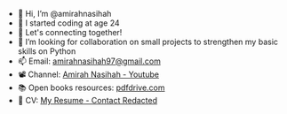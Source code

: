 - 👋 Hi, I’m @amirahnasihah
- 👀 I started coding at age 24
- 🌱 Let's connecting together!
- 💞️ I’m looking for collaboration on small projects to strengthen my basic skills on Python
- 📫 Email: amirahnasihah97@gmail.com
- 📽 Channel: [Amirah Nasihah - Youtube](https://www.youtube.com/channel/UCcEK626P9dhuI1_9dYp063g)
- 📚 Open books resources: [pdfdrive.com](https://www.pdfdrive.com/)
- 📜 CV: [My Resume - Contact Redacted](https://github.com/amirahnasihah/amirahnasihah/files/7830495/Resume-Nor-Amirah-Nasihah-Binti-Nazili.-.Redacted.Pic.pdf)


<!---
amirahnazili/amirahnazili is a ✨ special ✨ repository because its `README.md` (this file) appears on your GitHub profile.
You can click the Preview link to take a look at your changes.
--->

